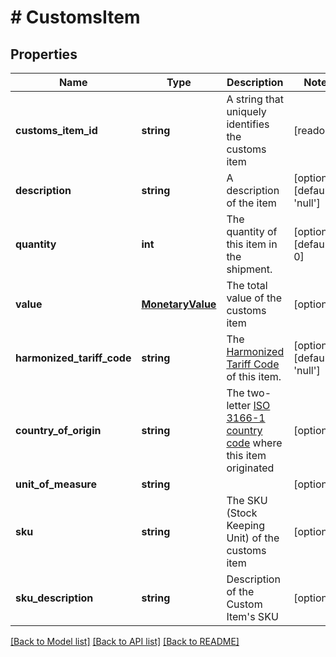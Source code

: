 # # CustomsItem

## Properties

Name | Type | Description | Notes
------------ | ------------- | ------------- | -------------
**customs_item_id** | **string** | A string that uniquely identifies the customs item | [readonly] 
**description** | **string** | A description of the item | [optional] [default to 'null']
**quantity** | **int** | The quantity of this item in the shipment. | [optional] [default to 0]
**value** | [**MonetaryValue**](MonetaryValue.md) | The total value of the customs item | [optional] 
**harmonized_tariff_code** | **string** | The [Harmonized Tariff Code](https://en.wikipedia.org/wiki/Harmonized_System) of this item. | [optional] [default to 'null']
**country_of_origin** | **string** | The two-letter [ISO 3166-1 country code](https://en.wikipedia.org/wiki/ISO_3166-1) where this item originated | [optional] 
**unit_of_measure** | **string** |  | [optional] 
**sku** | **string** | The SKU (Stock Keeping Unit) of the customs item | [optional] 
**sku_description** | **string** | Description of the Custom Item&#39;s SKU | [optional] 

[[Back to Model list]](../../README.md#documentation-for-models) [[Back to API list]](../../README.md#documentation-for-api-endpoints) [[Back to README]](../../README.md)


